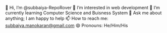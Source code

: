 👋 Hi, I’m @subbaiya-RepoRover
👀 I’m interested in web development
🌱 I’m currently learning Computer Science and Buisness System
💬 Ask me about anything; I am happy to help
📫 How to reach me: subbaiya.manokaran@gmail.com
😄 Pronouns: He/Him/His

<!---
I'm subbaiya, a passionate developer from Nagerciol, Tamil Nadu. With a keen interest in programming and web development.
I'm always eager to collaborate on projects that are open-source and community-driven.You can check out my repositories for a glimpse into my work. 
I take pride in my contributions to data structure, and I'm always looking to contribute to meaningful and impactful projects.

Feel free to reach out to me for collaborations or just a chat about tech. You can also find me on [Other Platforms] where I share insights and updates about my work.

- 📧 Email: [subbaiya.manokaran@gmail.com]

A Bit More About Me 🌟
When I'm not coding, I enjoy playing chess. I believe in continuous learning and sharing knowledge, which is why I'm active in tech meetups and conferences.

Thank you for visiting my profile! If you like my work, consider following me for updates and more. Let's make something great together!

--->
